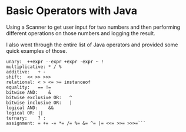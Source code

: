 # Basic Operators with Java

Using a Scanner to get user input for two numbers and then
performing different operations on those numbers and logging
the result.

I also went through the entire list of Java operators and
provided some quick examples of those.


```postfix:	expr++ expr--
unary:	++expr --expr +expr -expr ~ !
multiplicative:	* / %
additive:	+ -
shift:	<< >> >>>
relational:	< > <= >= instanceof
equality:	== !=
bitwise AND:	&
bitwise exclusive OR:	^
bitwise inclusive OR:	|
logical AND:	&&
logical OR:	||
ternary:	? :
assignment:	= += -= *= /= %= &= ^= |= <<= >>= >>>=```
